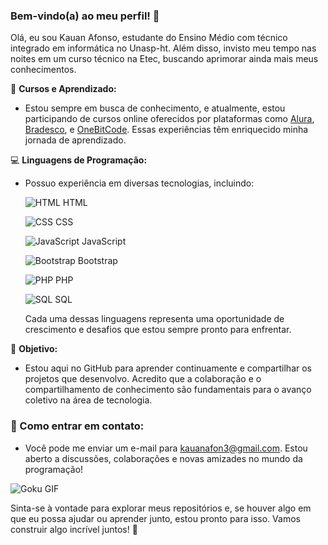 ### Bem-vindo(a) ao meu perfil! 🌠

Olá, eu sou Kauan Afonso, estudante do Ensino Médio com técnico integrado em informática no Unasp-ht. Além disso, invisto meu tempo nas noites em um curso técnico na Etec, buscando aprimorar ainda mais meus conhecimentos.

📘 **Cursos e Aprendizado:**
- Estou sempre em busca de conhecimento, e atualmente, estou participando de cursos online oferecidos por plataformas como [Alura](https://www.alura.com.br), [Bradesco](https://www.ev.org.br/areas-de-interesse), e [OneBitCode](https://onebitcode.com/). Essas experiências têm enriquecido minha jornada de aprendizado.

💻 **Linguagens de Programação:**
- Possuo experiência em diversas tecnologias, incluindo:

  ![HTML](https://img.icons8.com/color/48/000000/html-5.png) HTML

  ![CSS](https://img.icons8.com/color/48/000000/css3.png) CSS

  ![JavaScript](https://img.icons8.com/color/48/000000/javascript.png) JavaScript
  
  ![Bootstrap](https://img.icons8.com/color/48/000000/bootstrap.png) Bootstrap

  ![PHP](https://img.icons8.com/color/48/000000/php.png) PHP

  ![SQL](https://img.icons8.com/ios/50/000000/sql.png) SQL


  Cada uma dessas linguagens representa uma oportunidade de crescimento e desafios que estou sempre pronto para enfrentar.

🚀 **Objetivo:**
- Estou aqui no GitHub para aprender continuamente e compartilhar os projetos que desenvolvo. Acredito que a colaboração e o compartilhamento de conhecimento são fundamentais para o avanço coletivo na área de tecnologia.

### 📧 Como entrar em contato:
- Você pode me enviar um e-mail para kauanafon3@gmail.com. Estou aberto a discussões, colaborações e novas amizades no mundo da programação!

![Goku GIF](https://media.tenor.com/JcuSfsgy_IoAAAAC/goku-dragon-ball.gif)

Sinta-se à vontade para explorar meus repositórios e, se houver algo em que eu possa ajudar ou aprender junto, estou pronto para isso. Vamos construir algo incrível juntos! 🚀

